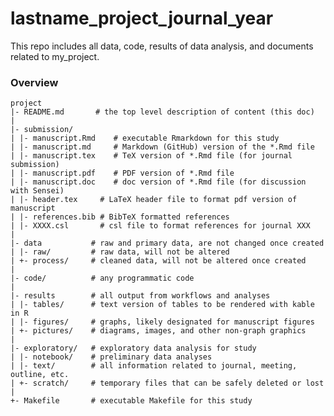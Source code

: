 # lastname_project_journal_year

This repo includes all data, code, results of data analysis, and documents related to my_project.

### Overview

	project
	|- README.md       # the top level description of content (this doc)
	|
	|- submission/
	| |- manuscript.Rmd    # executable Rmarkdown for this study
	| |- manuscript.md     # Markdown (GitHub) version of the *.Rmd file
	| |- manuscript.tex    # TeX version of *.Rmd file (for journal submission)
	| |- manuscript.pdf    # PDF version of *.Rmd file
	| |- manuscript.doc    # doc version of *.Rmd file (for discussion with Sensei)
	| |- header.tex     # LaTeX header file to format pdf version of manuscript
	| |- references.bib # BibTeX formatted references
	| |- XXXX.csl       # csl file to format references for journal XXX
	|
	|- data           # raw and primary data, are not changed once created
	| |- raw/         # raw data, will not be altered
	| +- process/     # cleaned data, will not be altered once created
	|
	|- code/          # any programmatic code
	|
	|- results        # all output from workflows and analyses
	| |- tables/      # text version of tables to be rendered with kable in R
	| |- figures/     # graphs, likely designated for manuscript figures
	| +- pictures/    # diagrams, images, and other non-graph graphics
	|
	|- exploratory/   # exploratory data analysis for study
	| |- notebook/    # preliminary data analyses
	| |- text/        # all information related to journal, meeting, outline, etc.
	| +- scratch/     # temporary files that can be safely deleted or lost
	|
	+- Makefile       # executable Makefile for this study


